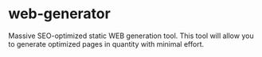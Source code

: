 # web-generator
Massive SEO-optimized static WEB generation tool. This tool will allow you to generate optimized pages in quantity with minimal effort.
